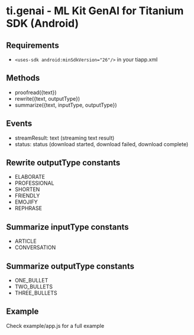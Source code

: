 # ti.genai - ML Kit GenAI for Titanium SDK (Android)

## Requirements

* `<uses-sdk android:minSdkVersion="26"/>` in your tiapp.xml

## Methods
* proofread({text})
* rewrite({text, outputType})
* summarize({text, inputType, outputType})

## Events
* streamResult: text (streaming text result)
* status: status (download started, download failed, download complete)

## Rewrite outputType constants

* ELABORATE
* PROFESSIONAL
* SHORTEN
* FRIENDLY
* EMOJIFY
* REPHRASE

## Summarize inputType constants

* ARTICLE
* CONVERSATION

## Summarize outputType constants

* ONE_BULLET
* TWO_BULLETS
* THREE_BULLETS

## Example

Check example/app.js for a full example
